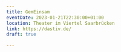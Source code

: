 ```yaml
---
title: GemEinsam
eventDate: 2023-01-21T22:30:00+01:00
location: Theater im Viertel Saarbrücken
link: https://dastiv.de/
draft: true

---
```

